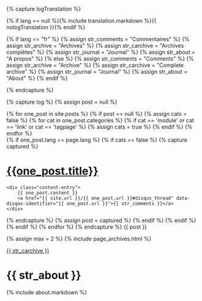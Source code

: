 {% capture logTranslation %}

{% if lang == null %}{% include translation.markdown %}{{ nologTranslation }}{% endif %}

{% if lang == "fr" %}
	{% assign str_comments = "Commentaires" %}
	{% assign str_archive  = "Archives" %}
	{% assign str_carchive = "Archives complètes" %}
	{% assign str_journal  = "Journal" %}
	{% assign str_about	= "A propos" %}
{% else %}
	{% assign str_comments = "Comments" %}
	{% assign str_archive  = "Archive" %}
	{% assign str_carchive = "Complete archive" %}
	{% assign str_journal  = "Journal" %}
	{% assign str_about	= "About" %}
{% endif %}

{% endcapture %}

{% capture log %}
{% assign post = null %}
 
{% for one_post in site.posts %}
	{% if post == null %}
		{% assign cats = false %}
		{% for cat in one_post.categories %}
			{% if cat == 'module' or cat == 'link' or cat == 'tagpage' %}
				{% assign cats = true %}
			{% endif %}
		{% endfor %}		
		{% if one_post.lang == page.lang  %}
			{% if cats == false %}
				{% capture captured %}					
<div class="entry">

<h1><a href='{{one_post.url}}'>{{one_post.title}}</a></h1>

	<div class="content-entry">
		{{ one_post.content }}
		<a href="{{ site.url }}/{{ one_post.url }}#disqus_thread" data-disqus-identifier="{{ one_post.url }}">{{ str_comments }}</a>
	</div>
</div>
{% endcapture %}
{% assign post = captured %}
			{% endif %}
		{% endif %}
	{% endif %}
{% endfor %}
{% endcapture %}
{{ post }}

{% assign max = 2 %}
{% include page_archives.html %}

<a href="/pages/archives_{{page.lang}}">{{ str_carchive }}</a>
 
{{ str_about }}
=============== 
{% include about.markdown %}